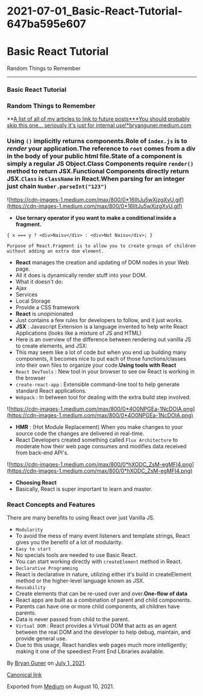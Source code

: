 # 2021-07-01_Basic-React-Tutorial-647ba595e607

# Basic React Tutorial

Random Things to Remember

---

### Basic React Tutorial

### Random Things to Remember

**[A list of all of my articles to link to future posts***You should probably skip this one… seriously it's just for internal use!*bryanguner.medium.com](https://bryanguner.medium.com/a-list-of-all-of-my-articles-to-link-to-future-posts-1f6f88ebdf5b)

### Using `()` implicitly returns components.Role of `index.js` is to *render* your application.The reference to `root` comes from a div in the body of your public html file.State of a component is simply a regular JS Object.Class Components require `render()` method to return JSX.Functional Components directly return JSX.`Class` is `className` in React.When parsing for an integer just chain `Number.parseInt("123")`

![https://cdn-images-1.medium.com/max/800/0*16IltJu5wXjzgXyU.gif](https://cdn-images-1.medium.com/max/800/0*16IltJu5wXjzgXyU.gif)

- **Use ternary operator if you want to make a conditional inside a fragment.**

```
{ x === y ? <div>Naisu</div> : <div>Not Naisu</div>; }
```

```
Purpose of React.Fragment is to allow you to create groups of children without adding an extra dom element.
```

- **React** manages the creation and updating of DOM nodes in your Web page.
- All it does is dynamically render stuff into your DOM.
- What it doesn't do:
- Ajax
- Services
- Local Storage
- Provide a CSS framework
- **React** is unopinionated
- Just contains a few rules for developers to follow, and it just works.
- **JSX** : Javascript Extension is a language invented to help write React Applications (looks like a mixture of JS and HTML)
- Here is an overview of the difference between rendering out vanilla JS to create elements, and JSX:
- This may seem like a lot of code but when you end up building many components, it becomes nice to put each of those functions/classes into their own files to organize your code.**Using tools with React**
- `React DevTools` : New tool in your browser to see ow React is working in the browser
- `create-react-app` : Extensible command-line tool to help generate standard React applications.
- `Webpack` : In between tool for dealing with the extra build step involved.

![https://cdn-images-1.medium.com/max/800/0*4O0NPGEa-1NcDOIA.png](https://cdn-images-1.medium.com/max/800/0*4O0NPGEa-1NcDOIA.png)

- **HMR** : (Hot Module Replacement) When you make changes to your source code the changes are delivered in real-time.
- React Developers created something called `Flux Architecture` to moderate how their web page consumes and modifies data received from back-end API's.

![https://cdn-images-1.medium.com/max/800/0*hXODC_ZsM-egMFI4.png](https://cdn-images-1.medium.com/max/800/0*hXODC_ZsM-egMFI4.png)

- **Choosing React**
- Basically, React is super important to learn and master.

### React Concepts and Features

There are many benefits to using React over just Vanilla JS.

- `Modularity`
- To avoid the mess of many event listeners and template strings, React gives you the benefit of a lot of modularity.
- `Easy to start`
- No specials tools are needed to use Basic React.
- You can start working directly with `createElement` method in React.
- `Declarative Programming`
- React is declarative in nature, utilizing either it's build in createElement method or the higher-level language known as JSX.
- `Reusability`
- Create elements that can be re-used over and over.**One-flow of data**
- React apps are built as a combination of parent and child components.
- Parents can have one or more child components, all children have parents.
- Data is never passed from child to the parent.
- `Virtual DOM` : React provides a Virtual DOM that acts as an agent between the real DOM and the developer to help debug, maintain, and provide general use.
- Due to this usage, React handles web pages much more intelligently; making it one of the speediest Front End Libraries available.

By [Bryan Guner](https://medium.com/@bryanguner) on [July 1, 2021](https://medium.com/p/647ba595e607).

[Canonical link](https://medium.com/@bryanguner/react-tutorial-from-basics-647ba595e607)

Exported from [Medium](https://medium.com/) on August 10, 2021.
